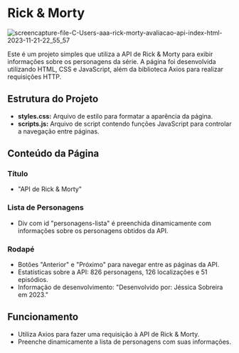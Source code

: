 # Rick & Morty

![screencapture-file-C-Users-aaa-rick-morty-avaliacao-api-index-html-2023-11-21-22_55_57](https://github.com/jessica-sobreira/rick_morty/assets/117686537/43d7703e-6c38-4913-9feb-8837632a8717)

Este é um projeto simples que utiliza a API de Rick & Morty para exibir informações sobre os personagens da série. A página foi desenvolvida utilizando HTML, CSS e JavaScript, além da biblioteca Axios para realizar requisições HTTP.

## Estrutura do Projeto

- **styles.css:** Arquivo de estilo para formatar a aparência da página.
- **scripts.js:** Arquivo de script contendo funções JavaScript para controlar a navegação entre páginas.


## Conteúdo da Página

### Título
- "API de Rick & Morty"

### Lista de Personagens
- Div com id "personagens-lista" é preenchida dinamicamente com informações sobre os personagens obtidos da API.

### Rodapé
- Botões "Anterior" e "Próximo" para navegar entre as páginas da API.
- Estatísticas sobre a API: 826 personagens, 126 localizações e 51 episódios.
- Informação de desenvolvimento: "Desenvolvido por: Jéssica Sobreira em 2023."

## Funcionamento
- Utiliza Axios para fazer uma requisição à API de Rick & Morty.
- Preenche dinamicamente a lista de personagens com suas informações.


